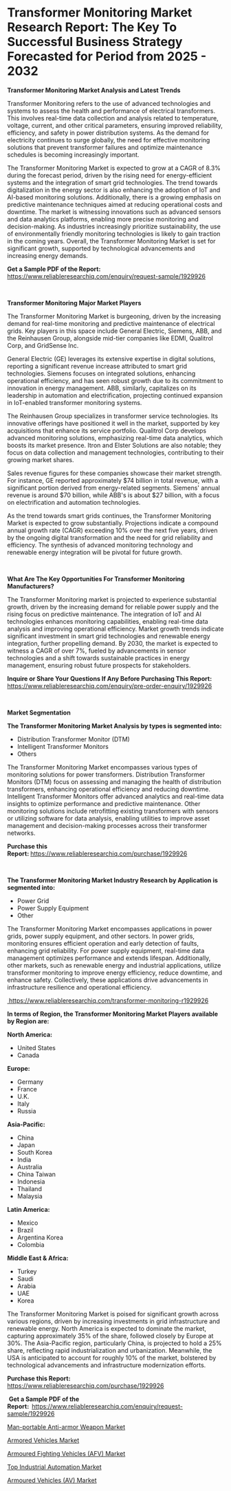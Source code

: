 <p><h1>Transformer Monitoring Market Research Report: The Key To Successful Business Strategy Forecasted for Period from 2025 - 2032</h1></p><p><strong>Transformer Monitoring Market Analysis and Latest Trends</strong></p>
<p><p>Transformer Monitoring refers to the use of advanced technologies and systems to assess the health and performance of electrical transformers. This involves real-time data collection and analysis related to temperature, voltage, current, and other critical parameters, ensuring improved reliability, efficiency, and safety in power distribution systems. As the demand for electricity continues to surge globally, the need for effective monitoring solutions that prevent transformer failures and optimize maintenance schedules is becoming increasingly important.</p><p>The Transformer Monitoring Market is expected to grow at a CAGR of 8.3% during the forecast period, driven by the rising need for energy-efficient systems and the integration of smart grid technologies. The trend towards digitalization in the energy sector is also enhancing the adoption of IoT and AI-based monitoring solutions. Additionally, there is a growing emphasis on predictive maintenance techniques aimed at reducing operational costs and downtime. The market is witnessing innovations such as advanced sensors and data analytics platforms, enabling more precise monitoring and decision-making. As industries increasingly prioritize sustainability, the use of environmentally friendly monitoring technologies is likely to gain traction in the coming years. Overall, the Transformer Monitoring Market is set for significant growth, supported by technological advancements and increasing energy demands.</p></p>
<p><strong>Get a Sample PDF of the Report:&nbsp;</strong> <a href="https://www.reliableresearchiq.com/enquiry/request-sample/1929926?utm_campaign=99&utm_medium=2&utm_source=Github&utm_content=ia&utm_term=29032025&utm_id=transformer-monitoring">https://www.reliableresearchiq.com/enquiry/request-sample/1929926</a></p>
<p>&nbsp;</p>
<p><strong>Transformer Monitoring Major Market Players</strong></p>
<p><p>The Transformer Monitoring Market is burgeoning, driven by the increasing demand for real-time monitoring and predictive maintenance of electrical grids. Key players in this space include General Electric, Siemens, ABB, and the Reinhausen Group, alongside mid-tier companies like EDMI, Qualitrol Corp, and GridSense Inc.</p><p>General Electric (GE) leverages its extensive expertise in digital solutions, reporting a significant revenue increase attributed to smart grid technologies. Siemens focuses on integrated solutions, enhancing operational efficiency, and has seen robust growth due to its commitment to innovation in energy management. ABB, similarly, capitalizes on its leadership in automation and electrification, projecting continued expansion in IoT-enabled transformer monitoring systems.</p><p>The Reinhausen Group specializes in transformer service technologies. Its innovative offerings have positioned it well in the market, supported by key acquisitions that enhance its service portfolio. Qualitrol Corp develops advanced monitoring solutions, emphasizing real-time data analytics, which boosts its market presence. Itron and Elster Solutions are also notable; they focus on data collection and management technologies, contributing to their growing market shares.</p><p>Sales revenue figures for these companies showcase their market strength. For instance, GE reported approximately $74 billion in total revenue, with a significant portion derived from energy-related segments. Siemens' annual revenue is around $70 billion, while ABB's is about $27 billion, with a focus on electrification and automation technologies.</p><p>As the trend towards smart grids continues, the Transformer Monitoring Market is expected to grow substantially. Projections indicate a compound annual growth rate (CAGR) exceeding 10% over the next five years, driven by the ongoing digital transformation and the need for grid reliability and efficiency. The synthesis of advanced monitoring technology and renewable energy integration will be pivotal for future growth.</p></p>
<p>&nbsp;</p>
<p><strong>What Are The Key Opportunities For Transformer Monitoring Manufacturers?</strong></p>
<p><p>The Transformer Monitoring market is projected to experience substantial growth, driven by the increasing demand for reliable power supply and the rising focus on predictive maintenance. The integration of IoT and AI technologies enhances monitoring capabilities, enabling real-time data analysis and improving operational efficiency. Market growth trends indicate significant investment in smart grid technologies and renewable energy integration, further propelling demand. By 2030, the market is expected to witness a CAGR of over 7%, fueled by advancements in sensor technologies and a shift towards sustainable practices in energy management, ensuring robust future prospects for stakeholders.</p></p>
<p><strong>Inquire or Share Your Questions If Any Before Purchasing This Report:</strong> <a href="https://www.reliableresearchiq.com/enquiry/pre-order-enquiry/1929926?utm_campaign=99&utm_medium=2&utm_source=Github&utm_content=ia&utm_term=29032025&utm_id=transformer-monitoring">https://www.reliableresearchiq.com/enquiry/pre-order-enquiry/1929926</a></p>
<p>&nbsp;</p>
<p><strong>Market Segmentation</strong></p>
<p><strong>The Transformer Monitoring Market Analysis by types is segmented into:</strong></p>
<p><ul><li>Distribution Transformer Monitor (DTM)</li><li>Intelligent Transformer Monitors</li><li>Others</li></ul></p>
<p><p>The Transformer Monitoring Market encompasses various types of monitoring solutions for power transformers. Distribution Transformer Monitors (DTM) focus on assessing and managing the health of distribution transformers, enhancing operational efficiency and reducing downtime. Intelligent Transformer Monitors offer advanced analytics and real-time data insights to optimize performance and predictive maintenance. Other monitoring solutions include retrofitting existing transformers with sensors or utilizing software for data analysis, enabling utilities to improve asset management and decision-making processes across their transformer networks.</p></p>
<p><strong>Purchase this Report:&nbsp;</strong><a href="https://www.reliableresearchiq.com/purchase/1929926?utm_campaign=99&utm_medium=2&utm_source=Github&utm_content=ia&utm_term=29032025&utm_id=transformer-monitoring">https://www.reliableresearchiq.com/purchase/1929926</a></p>
<p>&nbsp;</p>
<p><strong>The Transformer Monitoring Market Industry Research by Application is segmented into:</strong></p>
<p><ul><li>Power Grid</li><li>Power Supply Equipment</li><li>Other</li></ul></p>
<p><p>The Transformer Monitoring Market encompasses applications in power grids, power supply equipment, and other sectors. In power grids, monitoring ensures efficient operation and early detection of faults, enhancing grid reliability. For power supply equipment, real-time data management optimizes performance and extends lifespan. Additionally, other markets, such as renewable energy and industrial applications, utilize transformer monitoring to improve energy efficiency, reduce downtime, and enhance safety. Collectively, these applications drive advancements in infrastructure resilience and operational efficiency.</p></p>
<p><a href="https://www.reliableresearchiq.com/transformer-monitoring-r1929926?utm_campaign=99&utm_medium=2&utm_source=Github&utm_content=ia&utm_term=29032025&utm_id=transformer-monitoring">&nbsp;https://www.reliableresearchiq.com/transformer-monitoring-r1929926</a></p>
<p><strong>In terms of Region, the Transformer Monitoring Market Players available by Region are:</strong></p>
<p>
    <p> <strong> North America: </strong>
        <ul>
            <li>United States</li>
            <li>Canada</li>
        </ul>
        </p> 
    <p> <strong> Europe: </strong>
        <ul>
            <li>Germany</li>
            <li>France</li>
            <li>U.K.</li>
            <li>Italy</li>
            <li>Russia</li>
        </ul>
        </p> 
    <p> <strong> Asia-Pacific: </strong>
        <ul>
            <li>China</li>
            <li>Japan</li>
            <li>South Korea</li>
            <li>India</li>
            <li>Australia</li>
            <li>China Taiwan</li>
            <li>Indonesia</li>
            <li>Thailand</li>
            <li>Malaysia</li>
        </ul>
        </p> 
    <p> <strong> Latin America: </strong>
        <ul>
            <li>Mexico</li>
            <li>Brazil</li>
            <li>Argentina Korea</li>
            <li>Colombia</li>
        </ul>
        </p> 
    <p> <strong> Middle East & Africa: </strong>
        <ul>
            <li>Turkey</li>
            <li>Saudi</li>
            <li>Arabia</li>
            <li>UAE</li>
            <li>Korea</li>
        </ul>
    </p>
    </p>
<p><p>The Transformer Monitoring Market is poised for significant growth across various regions, driven by increasing investments in grid infrastructure and renewable energy. North America is expected to dominate the market, capturing approximately 35% of the share, followed closely by Europe at 30%. The Asia-Pacific region, particularly China, is projected to hold a 25% share, reflecting rapid industrialization and urbanization. Meanwhile, the USA is anticipated to account for roughly 10% of the market, bolstered by technological advancements and infrastructure modernization efforts.</p></p>
<p><strong>Purchase this Report: </strong><a href="https://www.reliableresearchiq.com/purchase/1929926?utm_campaign=99&utm_medium=2&utm_source=Github&utm_content=ia&utm_term=29032025&utm_id=transformer-monitoring">https://www.reliableresearchiq.com/purchase/1929926</a></p>
<p>&nbsp;<strong>Get a Sample PDF of the Report:&nbsp;&nbsp;</strong><a href="https://www.reliableresearchiq.com/enquiry/request-sample/1929926?utm_campaign=99&utm_medium=2&utm_source=Github&utm_content=ia&utm_term=29032025&utm_id=transformer-monitoring">https://www.reliableresearchiq.com/enquiry/request-sample/1929926</a></p>
<p><strong></strong></p>
<p><p><a href="https://github.com/afghatakito29/Market-Research-Report-List-1/blob/main/man-portable-anti-armor-weapon-market.md?utm_campaign=99&utm_medium=2&utm_source=Github&utm_content=ia&utm_term=29032025&utm_id=transformer-monitoring">Man-portable Anti-armor Weapon Market</a></p><p><a href="https://github.com/onutsheinz/Market-Research-Report-List-1/blob/main/armored-vehicles-market.md?utm_campaign=99&utm_medium=2&utm_source=Github&utm_content=ia&utm_term=29032025&utm_id=transformer-monitoring">Armored Vehicles Market</a></p><p><a href="https://github.com/saqafidrahea/Market-Research-Report-List-1/blob/main/armoured-fighting-vehicles-afv-market.md?utm_campaign=99&utm_medium=2&utm_source=Github&utm_content=ia&utm_term=29032025&utm_id=transformer-monitoring">Armoured Fighting Vehicles (AFV) Market</a></p><p><a href="https://github.com/eimutelufta/Market-Research-Report-List-1/blob/main/top-industrial-automation-market.md?utm_campaign=99&utm_medium=2&utm_source=Github&utm_content=ia&utm_term=29032025&utm_id=transformer-monitoring">Top Industrial Automation Market</a></p><p><a href="https://github.com/atawanyeze/Market-Research-Report-List-1/blob/main/armoured-vehicles-av-market.md?utm_campaign=99&utm_medium=2&utm_source=Github&utm_content=ia&utm_term=29032025&utm_id=transformer-monitoring">Armoured Vehicles (AV) Market</a></p></p>